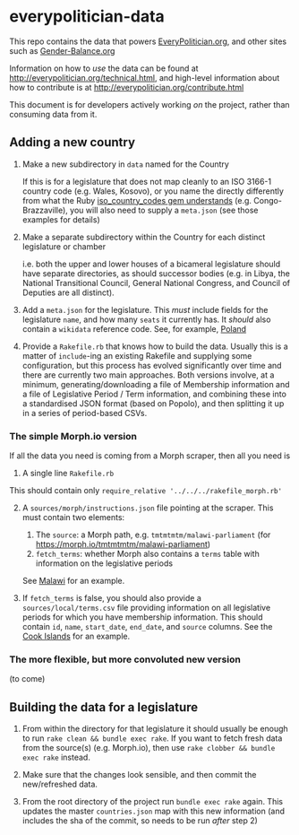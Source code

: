 # everypolitician-data

This repo contains the data that powers [EveryPolitician.org](http://everypolitician.org/), and other sites such as [Gender-Balance.org](gender-balance.org)

Information on how to _use_ the data can be found at http://everypolitician.org/technical.html, and high-level information about how to contribute is at http://everypolitician.org/contribute.html

This document is for developers actively working _on_ the project, rather than consuming data from it.

## Adding a new country

1. Make a new subdirectory in `data` named for the Country

    If this is for a legislature that does not map cleanly to an ISO 3166-1 country code (e.g. Wales, Kosovo), or you name the directly differently from what the Ruby [iso_country_codes gem understands](https://github.com/alexrabarts/iso_country_codes/blob/master/lib/iso_country_codes/iso_3166_1.rb) (e.g. Congo-Brazzaville), you will also need to supply a `meta.json` (see those examples for details)

2. Make a separate subdirectory within the Country for each distinct legislature or chamber

    i.e. both the upper and lower houses of a bicameral legislature should have separate directories, as should successor bodies (e.g. in Libya, the National Transitional Council, General National Congress, and Council of Deputies are all distinct).

3. Add a `meta.json` for the legislature. This *must* include fields for the legislature `name`, and how many `seats` it currently has. It *should* also contain a `wikidata` reference code. See, for example, [Poland](https://github.com/everypolitician/everypolitician-data/blob/master/data/Poland/Sejm/meta.json)

4. Provide a `Rakefile.rb` that knows how to build the data. Usually this is a matter of `include`-ing an existing Rakefile and supplying some configuration, but this process has evolved significantly over time and there are currently two main approaches. Both versions involve, at a minimum, generating/downloading a file of Membership information and a file of Legislative Period / Term information, and combining these into a standardised JSON format (based on Popolo), and then splitting it up in a series of period-based CSVs.

### The simple Morph.io version

If all the data you need is coming from a Morph scraper, then all you need is

1. A single line `Rakefile.rb`

  This should contain only ```require_relative '../../../rakefile_morph.rb'```

2. A `sources/morph/instructions.json` file pointing at the scraper. This must contain two elements: 

    1. The `source`: a Morph path, e.g. `tmtmtmtm/malawi-parliament` (for https://morph.io/tmtmtmtm/malawi-parliament)
    2. `fetch_terms`: whether Morph also contains a `terms` table with information on the legislative periods

    See [Malawi](https://github.com/everypolitician/everypolitician-data/blob/master/data/Malawi/Assembly/sources/morph/instructions.json) for an example.

3. If `fetch_terms` is false, you should also provide a `sources/local/terms.csv` file providing information on all legislative periods for which you have membership information. This should contain `id`, `name`, `start_date`, `end_date`, and `source` columns. See the [Cook Islands](https://github.com/everypolitician/everypolitician-data/blob/master/data/Cook_Islands/Parliament/sources/manual/terms.csv) for an example.

### The more flexible, but more convoluted new version

(to come)

## Building the data for a legislature

1. From within the directory for that legislature it should usually be enough to run `rake clean && bundle exec rake`. If you want to fetch fresh data from the source(s) (e.g. Morph.io), then use `rake clobber && bundle exec rake` instead.

2. Make sure that the changes look sensible, and then commit the new/refreshed data.

3. From the root directory of the project run `bundle exec rake` again. This updates the master `countries.json` map with this new information (and includes the sha of the commit, so needs to be run *after* step 2)



